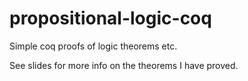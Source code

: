 # propositional-logic-coq
Simple coq proofs of logic theorems etc.

See slides for more info on the theorems I have proved.
